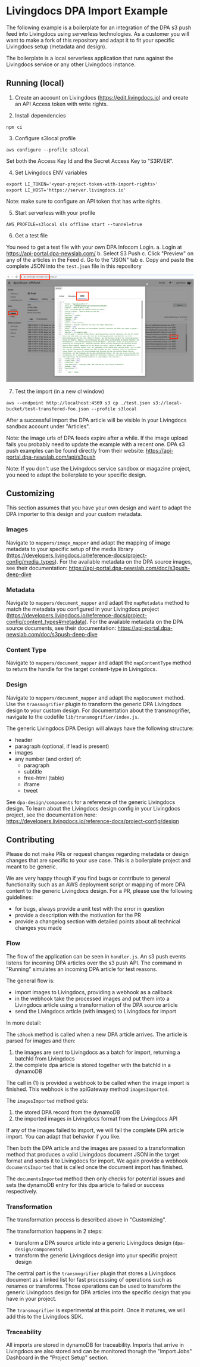 # Livingdocs DPA Import Example

The following example is a boilerplate for an integration of the DPA s3 push feed into Livingdocs using serverless technologies.
As a customer you will want to make a fork of this repository and adapt it to fit your specific Livingdocs setup (metadata and design).

The boilerplate is a local serverless application that runs against the Livingdocs service or any other Livingdocs instance.


## Running (local)

1. Create an account on Livingdocs (https://edit.livingdocs.io) and create an API Access token with write rights.

2. Install dependencies
```
npm ci
```

3. Configure s3local profile
```
aws configure --profile s3local
```

Set both the Access Key Id and the Secret Access Key to "S3RVER".

4. Set Livingdocs ENV variables
```
export LI_TOKEN='<your-project-token-with-import-rights>'
export LI_HOST='https://server.livingdocs.io'
```

Note: make sure to configure an API token that has write rights.

5. Start serverless with your profile
```
AWS_PROFILE=s3local sls offline start --tunnel=true
```

6. Get a test file

You need to get a test file with your own DPA Infocom Login.
a. Login at https://api-portal.dpa-newslab.com/
b. Select S3 Push
c. Click "Preview" on any of the articles in the Feed
d. Go to the "JSON" tab
e. Copy and paste the complete JSON into the `test.json` file in this repository

![DPA Test File](./get-dpa-test-article.png)

7. Test the import (in a new cl window)
```
aws --endpoint http://localhost:4569 s3 cp ./test.json s3://local-bucket/test-transfered-foo.json --profile s3local
```

After a successful import the DPA article will be visible in your Livingdocs sandbox account under "Articles".

Note: the image urls of DPA feeds expire after a while. If the image upload fails you probably need to update the example with a recent one. DPA s3 push examples can be found directly from their website: https://api-portal.dpa-newslab.com/api/s3push

Note: If you don't use the Livingdocs service sandbox or magazine project, you need to adapt the boilerplate to your specific design.

## Customizing

This section assumes that you have your own design and want to adapt the DPA importer to this design and your custom metadata.

### Images

Navigate to `mappers/image_mapper` and adapt the mapping of image metadata to your specific setup of the media library (https://developers.livingdocs.io/reference-docs/project-config/media_types).
For the available metadata on the DPA source images, see their documentation: https://api-portal.dpa-newslab.com/doc/s3push-deep-dive

### Metadata

Navigate to `mappers/document_mapper` and adapt the `mapMetadata` method to match the metadata you configured in your Livingdocs project (https://developers.livingdocs.io/reference-docs/project-config/content_types#metadata).
For the available metadata on the DPA source documents, see their documentation: https://api-portal.dpa-newslab.com/doc/s3push-deep-dive

### Content Type

Navigate to `mappers/document_mapper` and adapt the `mapContentType` method to return the handle for the target content-type in Livingdocs.

### Design

Navigate to `mappers/document_mapper` and adapt the `mapDocument` method. Use the `transmogrifier` plugin to transform the generic DPA Livingdocs design to your custom design. For documentation about the transmogrifier, navigate to the codefile `lib/transmogrifier/index.js`.

The generic Livingdocs DPA Design will always have the following structure:
- header
- paragraph (optional, if lead is present)
- images
- any number (and order) of:
  - paragraph
  - subtitle
  - free-html (table)
  - iframe
  - tweet

See `dpa-design/components` for a reference of the generic Livingdocs design.
To learn about the Livingdocs design config in your Livingdocs project, see the documentation here: https://developers.livingdocs.io/reference-docs/project-config/design

## Contributing

Please do not make PRs or request changes regarding metadata or design changes that are specific to your use case. This is a  boilerplate project and meant to be generic.

We are very happy though if you find bugs or contribute to general functionality such as an AWS deployment script or mapping of more DPA content to the generic Livingdocs design. For a PR, please use the following guidelines:
- for bugs, always provide a unit test with the error in question
- provide a description with the motivation for the PR
- provide a changelog section with detailed points about all technical changes you made


### Flow

The flow of the application can be seen in `handler.js`.
An s3 push events listens for incoming DPA articles over the s3 push API. The command in "Running" simulates an incoming DPA article for test reasons.

The general flow is:
- import images to Livingdocs, providing a webhook as a callback
- in the webhook take the processed images and put them into a Livingdocs article using a transformation of the DPA source article
- send the Livingdocs article (with images) to Livingdocs for import

In more detail:

The `s3hook` method is called when a new DPA article arrives. The article is parsed for images and then:
1. the images are sent to Livingdocs as a batch for import, returning a batchId from Livingdocs
2. the complete dpa article is stored together with the batchId in a dynamoDB

The call in (1) is provided a webhook to be called when the image import is finished. This webhook is the apiGateway method `imagesImported`.

The `imagesImported` method gets:
1. the stored DPA record from the dynamoDB
2. the imported images in Livingdocs format from the Livingdocs API

If any of the images failed to import, we will fail the complete DPA article import. You can adapt that behavior if you like.

Then both the DPA article and the images are passed to a transformation method that produces a valid Livingdocs document JSON in the target format and sends it to Livingdocs for import. We again provide a webhook `documentsImported` that is called once the document import has finished.

The `documentsImported` method then only checks for potential issues and sets the dynamoDB entry for this dpa article to failed or success respectively.

### Transformation

The transformation process is described above in "Customizing".

The transformation happens in 2 steps:
- transform a DPA source article into a generic Livingdocs design (`dpa-design/components`)
- transform the generic Livingdocs design into your specific project design

The central part is the `transmogrifier` plugin that stores a Livingdocs document as a linked list for fast processsing of operations such as renames or transforms. Those operations can be used to transform the generic Livingdocs design for DPA articles into the specific design that you have in your project.

The `transmogrifier` is experimental at this point. Once it matures, we will add this to the Livingdocs SDK.

### Traceability

All imports are stored in dynamoDB for traceability.
Imports that arrive in Livingdocs are also stored and can be monitored thorugh the "Import Jobs" Dashboard in the "Project Setup" section.

